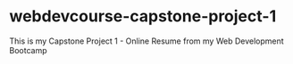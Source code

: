 # webdevcourse-capstone-project-1
This is my Capstone Project 1 - Online Resume from my Web Development Bootcamp
